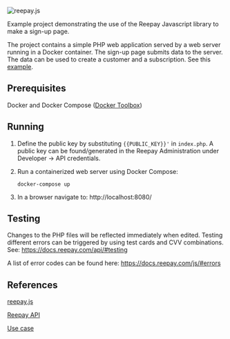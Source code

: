 ![reepay.js](https://docs.reepay.com/js/images/logo.png "reepay.js")

Example project demonstrating the use of the Reepay Javascript library to make a sign-up page.

The project contains a simple PHP web application served by a web server running in a Docker container. The sign-up page submits data to the server. The data can be used to create a customer and a subscription. See this [example](https://github.com/reepay/reepay-examples/wiki/Simple-subscription-handling#create-customer-and-subscription).

## Prerequisites

Docker and Docker Compose ([Docker Toolbox](https://www.docker.com/products/docker-toolbox))

## Running

1. Define the public key by substituting `{{PUBLIC_KEY}}'` in `index.php`. A public key can be found/generated in the Reepay Administration under Developer -> API credentials.

2. Run a containerized web server using Docker Compose:

    `docker-compose up`

3. In a browser navigate to: http://localhost:8080/


## Testing

Changes to the PHP files will be reflected immediately when edited. Testing different errors can be triggered by using test cards and CVV combinations. See: https://docs.reepay.com/api/#testing

A list of error codes can be found here: https://docs.reepay.com/js/#errors

## References

[reepay.js](https://docs.reepay.com/js/)

[Reepay API](https://docs.reepay.com/api/)

[Use case](https://github.com/reepay/reepay-examples/wiki/Simple-subscription-handling)
